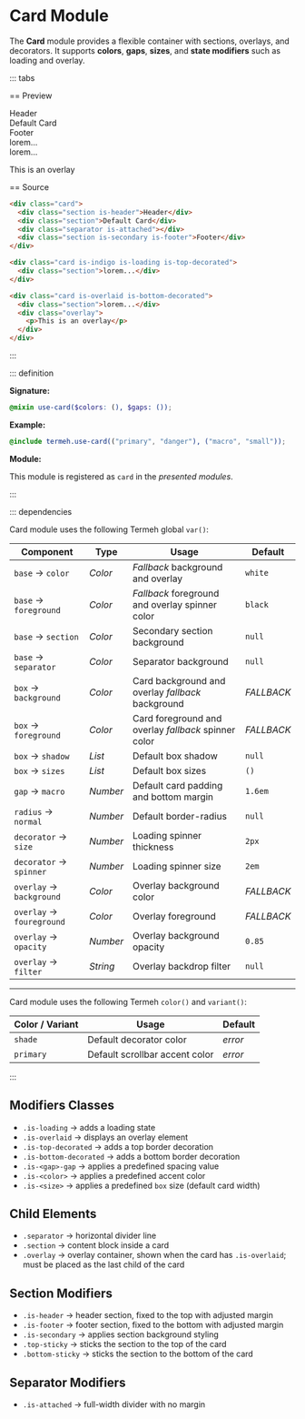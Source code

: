 # Card Module

The **Card** module provides a flexible container with sections, overlays, and decorators.
It supports **colors**, **gaps**, **sizes**, and **state modifiers** such as loading and overlay.

::: tabs

== Preview

<!-- markdownlint-disable MD033 -->
<Preview height="12rem">
  <div class="demo">
    <div class="card">
      <div class="section is-header">Header</div>
      <div class="section">Default Card</div>
      <div class="separator is-attached"></div>
      <div class="section is-secondary is-footer">Footer</div>
    </div>
  </div>
  <div class="demo">
    <div class="card is-indigo is-loading is-top-decorated">
      <div class="section">lorem...</div>
    </div>
  </div>
  <div class="demo">
    <div class="card is-overlaid is-bottom-decorated">
      <div class="section">lorem...</div>
      <div class="overlay">
        <p>This is an overlay</p>
      </div>
    </div>
  </div>
</Preview>
<!-- markdownlint-enable MD033 -->

== Source

```html
<div class="card">
  <div class="section is-header">Header</div>
  <div class="section">Default Card</div>
  <div class="separator is-attached"></div>
  <div class="section is-secondary is-footer">Footer</div>
</div>

<div class="card is-indigo is-loading is-top-decorated">
  <div class="section">lorem...</div>
</div>

<div class="card is-overlaid is-bottom-decorated">
  <div class="section">lorem...</div>
  <div class="overlay">
    <p>This is an overlay</p>
  </div>
</div>
```

:::

::: definition

**Signature:**

```scss
@mixin use-card($colors: (), $gaps: ());
```

**Example:**

```scss
@include termeh.use-card(("primary", "danger"), ("macro", "small"));
```

**Module:**

This module is registered as `card` in the _presented modules_.

:::

::: dependencies

Card module uses the following Termeh global `var()`:

| Component                 | Type     | Usage                                                | Default    |
| ------------------------- | -------- | ---------------------------------------------------- | ---------- |
| `base` → `color`          | _Color_  | _Fallback_ background and overlay                    | `white`    |
| `base` → `foreground`     | _Color_  | _Fallback_ foreground and overlay spinner color      | `black`    |
| `base` → `section`        | _Color_  | Secondary section background                         | `null`     |
| `base` → `separator`      | _Color_  | Separator background                                 | `null`     |
| `box` → `background`      | _Color_  | Card background and overlay _fallback_ background    | _FALLBACK_ |
| `box` → `foreground`      | _Color_  | Card foreground and overlay _fallback_ spinner color | _FALLBACK_ |
| `box` → `shadow`          | _List_   | Default box shadow                                   | `null`     |
| `box` → `sizes`           | _List_   | Default box sizes                                    | `()`       |
| `gap` → `macro`           | _Number_ | Default card padding and bottom margin               | `1.6em`    |
| `radius` → `normal`       | _Number_ | Default border-radius                                | `null`     |
| `decorator` → `size`      | _Number_ | Loading spinner thickness                            | `2px`      |
| `decorator` → `spinner`   | _Number_ | Loading spinner size                                 | `2em`      |
| `overlay` → `background`  | _Color_  | Overlay background color                             | _FALLBACK_ |
| `overlay` → `foureground` | _Color_  | Overlay foreground                                   | _FALLBACK_ |
| `overlay` → `opacity`     | _Number_ | Overlay background opacity                           | `0.85`     |
| `overlay` → `filter`      | _String_ | Overlay backdrop filter                              | `null`     |

---

Card module uses the following Termeh `color()` and `variant()`:

| Color / Variant | Usage                          | Default |
| --------------- | ------------------------------ | ------- |
| `shade`         | Default decorator color        | _error_ |
| `primary`       | Default scrollbar accent color | _error_ |

:::

## Modifiers Classes

- `.is-loading` → adds a loading state
- `.is-overlaid` → displays an overlay element
- `.is-top-decorated` → adds a top border decoration
- `.is-bottom-decorated` → adds a bottom border decoration
- `.is-<gap>-gap` → applies a predefined spacing value
- `.is-<color>` → applies a predefined accent color
- `.is-<size>` → applies a predefined `box` size (default card width)

## Child Elements

- `.separator` → horizontal divider line
- `.section` → content block inside a card
- `.overlay` → overlay container, shown when the card has `.is-overlaid`; must be placed as the last child of the card

## Section Modifiers

- `.is-header` → header section, fixed to the top with adjusted margin
- `.is-footer` → footer section, fixed to the bottom with adjusted margin
- `.is-secondary` → applies section background styling
- `.top-sticky` → sticks the section to the top of the card
- `.bottom-sticky` → sticks the section to the bottom of the card

## Separator Modifiers

- `.is-attached` → full-width divider with no margin
